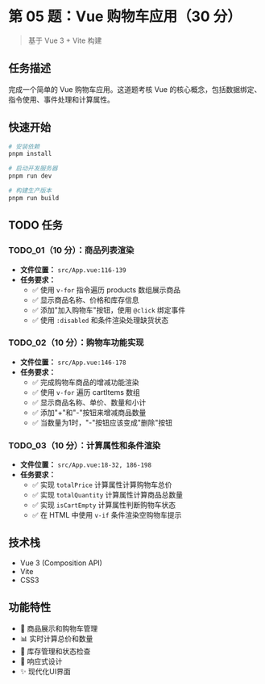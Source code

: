 # 第 05 题：Vue 购物车应用（30 分）

> 基于 Vue 3 + Vite 构建

## 任务描述

完成一个简单的 Vue 购物车应用。这道题考核 Vue 的核心概念，包括数据绑定、指令使用、事件处理和计算属性。

## 快速开始

```bash
# 安装依赖
pnpm install

# 启动开发服务器
pnpm run dev

# 构建生产版本
pnpm run build
```

## TODO 任务

### TODO_01（10 分）：商品列表渲染
- **文件位置：** `src/App.vue:116-139`
- **任务要求：**
  - ✅ 使用 `v-for` 指令遍历 products 数组展示商品
  - ✅ 显示商品名称、价格和库存信息
  - ✅ 添加"加入购物车"按钮，使用 `@click` 绑定事件
  - ✅ 使用 `:disabled` 和条件渲染处理缺货状态

### TODO_02（10 分）：购物车功能实现
- **文件位置：** `src/App.vue:146-178`
- **任务要求：**
  - ✅ 完成购物车商品的增减功能渲染
  - ✅ 使用 `v-for` 遍历 cartItems 数组
  - ✅ 显示商品名称、单价、数量和小计
  - ✅ 添加"+"和"-"按钮来增减商品数量
  - ✅ 当数量为1时，"-"按钮应该变成"删除"按钮

### TODO_03（10 分）：计算属性和条件渲染
- **文件位置：** `src/App.vue:18-32, 186-198`
- **任务要求：**
  - ✅ 实现 `totalPrice` 计算属性计算购物车总价
  - ✅ 实现 `totalQuantity` 计算属性计算商品总数量
  - ✅ 实现 `isCartEmpty` 计算属性判断购物车状态
  - ✅ 在 HTML 中使用 `v-if` 条件渲染空购物车提示

## 技术栈

- Vue 3 (Composition API)
- Vite
- CSS3

## 功能特性

- 🛒 商品展示和购物车管理
- 📊 实时计算总价和数量
- 🔄 库存管理和状态检查
- 📱 响应式设计
- ✨ 现代化UI界面
